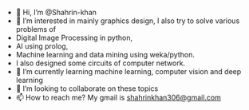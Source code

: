 - 👋 Hi, I’m @Shahrin-khan
- 👀 I’m interested in mainly graphics design, I also try to solve various problems of 
- Digital Image Processing in python, 
- AI using prolog, 
- Machine learning and data mining using weka/python.
- I also designed some circuits of computer network.
- 🌱 I’m currently learning machine learning, computer vision and deep learning
- 💞️ I’m looking to collaborate on these topics
- 📫 How to reach me? My gmail is shahrinkhan306@gmail.com

<!---
Shahrin-khan/Shahrin-khan is a ✨ special ✨ repository because its `README.md` (this file) appears on your GitHub profile.
You can click the Preview link to take a look at your changes.
--->
